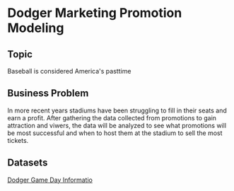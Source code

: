 # Dodger Marketing Promotion Modeling

## Topic

Baseball is considered America's pasttime

## Business Problem

In more recent years stadiums have been struggling to fill in their seats and earn a profit. After gathering the data collected from promotions to gain attraction and viwers, the data will be analyzed to see what promotions will be most successful and when to host them at the stadium to sell the most tickets.

## Datasets

[Dodger Game Day Informatio](https://www.kaggle.com/datasets/meluchatrojan123/dodgers-game-day-information)
